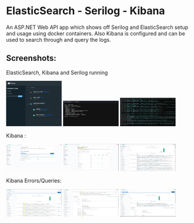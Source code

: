 # ElasticSearch - Serilog - Kibana

An ASP.NET Web API app which shows off Serilog and ElasticSearch setup and usage using docker containers. Also Kibana is configured and can be used to search through and query the logs.

## Screenshots: 

ElasticSearch, Kibana and Serilog running

<img src="https://raw.githubusercontent.com/ivaaak/CSharp-ElasticSearch-Kibana/main/screens/docker.png" width="30%"></img> 
<img src="https://raw.githubusercontent.com/ivaaak/CSharp-ElasticSearch-Kibana/main/screens/es-port9200.png" width="30%"></img> 
<img src="https://raw.githubusercontent.com/ivaaak/CSharp-ElasticSearch-Kibana/main/screens/es2.png" width="30%"></img> 

Kibana :

<img src="https://raw.githubusercontent.com/ivaaak/CSharp-ElasticSearch-Kibana/main/screens/kibana1.png" width="30%"></img> 
<img src="https://raw.githubusercontent.com/ivaaak/CSharp-ElasticSearch-Kibana/main/screens/kibana2.png" width="30%"></img> 
<img src="https://raw.githubusercontent.com/ivaaak/CSharp-ElasticSearch-Kibana/main/screens/kibana3.png" width="30%"></img> 

Kibana Errors/Queries:

<img src="https://raw.githubusercontent.com/ivaaak/CSharp-ElasticSearch-Kibana/main/screens/kibanaError.png" width="30%"></img> 
<img src="https://raw.githubusercontent.com/ivaaak/CSharp-ElasticSearch-Kibana/main/screens/kibanaError2.png" width="30%"></img> 
<img src="https://raw.githubusercontent.com/ivaaak/CSharp-ElasticSearch-Kibana/main/screens/kibanaSlowError.png" width="30%"></img> 
